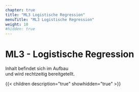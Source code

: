 ```yaml
---
chapter: true
title: "ML3 Logistische Regression"
menuTitle: "ML3 Logistische Regression"
weight: 10
#hidden: true
---
```



# ML3 - Logistische Regression

Inhalt befindet sich im Aufbau<br>
und wird rechtzeitig bereitgetellt.


{{< children description="true" showhidden="true" >}}

